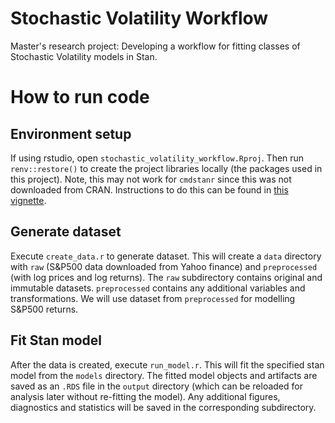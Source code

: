 # Stochastic Volatility Workflow
Master's research project: Developing a workflow for fitting classes of Stochastic Volatility models in Stan.

# How to run code

## Environment setup
If using rstudio, open `stochastic_volatility_workflow.Rproj`. Then run `renv::restore()` to create the project libraries locally (the packages used in this project). Note, this may not work for `cmdstanr` since this was not downloaded from CRAN. Instructions to do this can be found in [this vignette](https://mc-stan.org/cmdstanr/articles/cmdstanr.html#saving-fitted-model-objects-1).

## Generate dataset
Execute `create_data.r` to generate dataset. This will create a `data` directory with `raw` (S&P500 data downloaded from Yahoo finance) and `preprocessed` (with log prices and log returns). The `raw` subdirectory contains original and immutable datasets. `preprocessed` contains any additional variables and transformations. We will use dataset from `preprocessed` for modelling S&P500 returns. 

## Fit Stan model
After the data is created, execute `run_model.r`. This will fit the specified stan model from the `models` directory. The fitted model objects and artifacts are saved as an `.RDS` file in the `output` directory (which can be reloaded for analysis later without re-fitting the model). Any additional figures, diagnostics and statistics will be saved in the corresponding subdirectory.